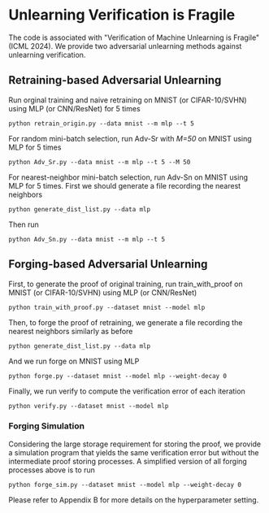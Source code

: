 # Unlearning Verification is Fragile

The code is associated with "Verification of Machine Unlearning is Fragile" (ICML 2024). We provide two adversarial unlearning methods against unlearning verification.

## Retraining-based Adversarial Unlearning

Run orginal training and naive retraining on MNIST (or CIFAR-10/SVHN) using MLP (or CNN/ResNet) for 5 times
```
python retrain_origin.py --data mnist --m mlp --t 5
```
For random mini-batch selection, run Adv-Sr with *M=50* on MNIST using MLP for 5 times
```
python Adv_Sr.py --data mnist --m mlp --t 5 --M 50
```
For nearest-neighbor mini-batch selection, run Adv-Sn on MNIST using MLP for 5 times.
First we should generate a file recording the nearest neighbors
```
python generate_dist_list.py --data mlp
```
Then run
```
python Adv_Sn.py --data mnist --m mlp --t 5
```

## Forging-based Adversarial Unlearning

First, to generate the proof of original training, run train_with_proof on MNIST (or CIFAR-10/SVHN) using MLP (or CNN/ResNet)
```
python train_with_proof.py --dataset mnist --model mlp
```
Then, to forge the proof of retraining, we generate a file recording the nearest neighbors similarly as before
```
python generate_dist_list.py --data mlp
```
And we run forge on MNIST using MLP
```
python forge.py --dataset mnist --model mlp --weight-decay 0
```
Finally, we run verify to compute the verification error of each iteration
```
python verify.py --dataset mnist --model mlp
```

### Forging Simulation
Considering the large storage requirement for storing the proof, we provide a simulation program that yields the same verification error but without the intermediate proof storing processes. A simplified version of all forging processes above is to run
```
python forge_sim.py --dataset mnist --model mlp --weight-decay 0
```

Please refer to Appendix B for more details on the hyperparameter setting.
